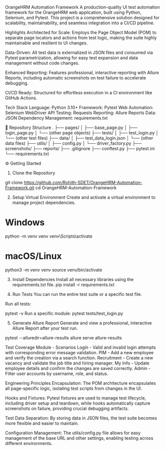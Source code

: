 OrangeHRM Automation Framework
A production-quality UI test automation framework for the OrangeHRM web application, built using Python, Selenium, and Pytest. This project is a comprehensive solution designed for scalability, maintainability, and seamless integration into a CI/CD pipeline.

Highlights
Architected for Scale: Employs the Page Object Model (POM) to separate page locators and actions from test logic, making the suite highly maintainable and resilient to UI changes.

Data-Driven: All test data is externalized in JSON files and consumed via Pytest parametrization, allowing for easy test expansion and data management without code changes.

Enhanced Reporting: Features professional, interactive reporting with Allure Reports, including automatic screenshots on test failure to accelerate debugging.

CI/CD Ready: Structured for effortless execution in a CI environment like GitHub Actions.

Tech Stack
Language: Python 3.10+
Framework: Pytest
Web Automation: Selenium WebDriver
API Testing: Requests
Reporting: Allure Reports
Data: JSON
Dependency Management: requirements.txt

📂 Repository Structure
.
├── pages/
│   ├── base_page.py
│   ├── login_page.py
│   └── (other page objects)
├── tests/
│   ├── test_login.py
│   └── (other test files)
├── data/
│   ├── test_data_login.json
│   └── (other data files)
├── utils/
│   ├── config.py
│   └── driver_factory.py
├── screenshots/
├── reports/
├── .gitignore
├── conftest.py
├── pytest.ini
└── requirements.txt

⚙️ Getting Started
1. Clone the Repository

git clone https://github.com/Rohith-SDET/OrangeHRM-Automation-Framework.git
cd OrangeHRM-Automation-Framework

2. Setup Virtual Environment
Create and activate a virtual environment to manage project dependencies.

# Windows
python -m venv venv
venv\Scripts\activate

# macOS/Linux
python3 -m venv venv
source venv/bin/activate

3. Install Dependencies
Install all necessary libraries using the requirements.txt file.
pip install -r requirements.txt

5. Run Tests
You can run the entire test suite or a specific test file.

Run all tests:

pytest -v
Run a specific module:
pytest tests/test_login.py

5. Generate Allure Report
Generate and view a professional, interactive Allure Report after your test run.

pytest --alluredir=allure-results
allure serve allure-results

Test Coverage
Module	- Scenarios
Login	- Valid and invalid login attempts with corresponding error message validation.
PIM	- Add a new employee and verify the creation via a search function.
Recruitment	- Create a new vacancy and validate the job title and hiring manager.
My Info	- Update employee details and confirm the changes are saved correctly.
Admin	- Filter user accounts by username, role, and status.

Engineering Principles
Encapsulation: The POM architecture encapsulates all page-specific logic, isolating test scripts from changes in the UI.

Hooks and Fixtures: Pytest fixtures are used to manage test lifecycle, including driver setup and teardown, while hooks automatically capture screenshots on failure, providing crucial debugging artifacts.

Test Data Separation: By storing data in JSON files, the test suite becomes more flexible and easier to maintain.

Configuration Management: The utils/config.py file allows for easy management of the base URL and other settings, enabling testing across different environments.
